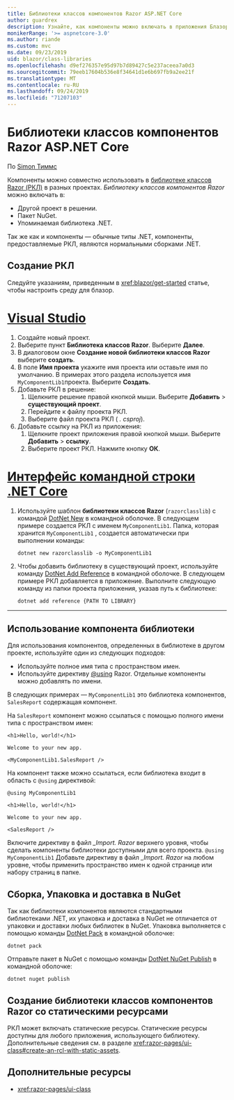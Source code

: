 ```yaml
---
title: Библиотеки классов компонентов Razor ASP.NET Core
author: guardrex
description: Узнайте, как компоненты можно включать в приложения Блазор из библиотеки внешних компонентов.
monikerRange: '>= aspnetcore-3.0'
ms.author: riande
ms.custom: mvc
ms.date: 09/23/2019
uid: blazor/class-libraries
ms.openlocfilehash: d9ef276357e95d97b7d89427c5e237aceea7a0d3
ms.sourcegitcommit: 79eeb17604b536e8f34641d1e6b697fb9a2ee21f
ms.translationtype: MT
ms.contentlocale: ru-RU
ms.lasthandoff: 09/24/2019
ms.locfileid: "71207103"
---
```

# <a name="aspnet-core-razor-components-class-libraries"></a>Библиотеки классов компонентов Razor ASP.NET Core

По [Simon Тиммс](https://github.com/stimms)

Компоненты можно совместно использовать в [библиотеке классов Razor (РКЛ)](xref:razor-pages/ui-class) в разных проектах. *Библиотеку классов компонентов Razor* можно включать в:

* Другой проект в решении.
* Пакет NuGet.
* Упоминаемая библиотека .NET.

Так же как и компоненты — обычные типы .NET, компоненты, предоставляемые РКЛ, являются нормальными сборками .NET.

## <a name="create-an-rcl"></a>Создание РКЛ

Следуйте указаниям, приведенным в <xref:blazor/get-started> статье, чтобы настроить среду для блазор.

# <a name="visual-studiotabvisual-studio"></a>[Visual Studio](#tab/visual-studio)

1. Создайте новый проект.
1. Выберите пункт **Библиотека классов Razor**. Выберите **Далее**.
1. В диалоговом окне **Создание новой библиотеки классов Razor** выберите **создать**.
1. В поле **Имя проекта** укажите имя проекта или оставьте имя по умолчанию. В примерах этого раздела используется имя `MyComponentLib1`проекта. Выберите **Создать**.
1. Добавьте РКЛ в решение:
   1. Щелкните решение правой кнопкой мыши. Выберите **Добавить** > **существующий проект**.
   1. Перейдите к файлу проекта РКЛ.
   1. Выберите файл проекта РКЛ ( *. csproj*).
1. Добавьте ссылку на РКЛ из приложения:
   1. Щелкните проект приложения правой кнопкой мыши. Выберите **Добавить** > **ссылку**.
   1. Выберите проект РКЛ. Нажмите кнопку **ОК**.

# <a name="net-core-clitabnetcore-cli"></a>[Интерфейс командной строки .NET Core](#tab/netcore-cli)

1. Используйте шаблон **библиотеки классов Razor** (`razorclasslib`) с командой [DotNet New](/dotnet/core/tools/dotnet-new) в командной оболочке. В следующем примере создается РКЛ с именем `MyComponentLib1`. Папка, которая хранится `MyComponentLib1` , создается автоматически при выполнении команды:

   ```dotnetcli
   dotnet new razorclasslib -o MyComponentLib1
   ```

1. Чтобы добавить библиотеку в существующий проект, используйте команду [DotNet Add Reference](/dotnet/core/tools/dotnet-add-reference) в командной оболочке. В следующем примере РКЛ добавляется в приложение. Выполните следующую команду из папки проекта приложения, указав путь к библиотеке:

   ```dotnetcli
   dotnet add reference {PATH TO LIBRARY}
   ```

---

## <a name="consume-a-library-component"></a>Использование компонента библиотеки

Для использования компонентов, определенных в библиотеке в другом проекте, используйте один из следующих подходов:

* Используйте полное имя типа с пространством имен.
* Используйте директиву [ \@using](xref:mvc/views/razor#using) Razor. Отдельные компоненты можно добавлять по имени.

В следующих примерах — `MyComponentLib1` это библиотека компонентов, `SalesReport` содержащая компонент.

На `SalesReport` компонент можно ссылаться с помощью полного имени типа с пространством имен:

```cshtml
<h1>Hello, world!</h1>

Welcome to your new app.

<MyComponentLib1.SalesReport />
```

На компонент также можно ссылаться, если библиотека входит в область с `@using` директивой:

```cshtml
@using MyComponentLib1

<h1>Hello, world!</h1>

Welcome to your new app.

<SalesReport />
```

Включите директиву в файл *_Import. Razor* верхнего уровня, чтобы сделать компоненты библиотеки доступными для всего проекта. `@using MyComponentLib1` Добавьте директиву в файл *_Import. Razor* на любом уровне, чтобы применить пространство имен к одной странице или набору страниц в папке.

## <a name="build-pack-and-ship-to-nuget"></a>Сборка, Упаковка и доставка в NuGet

Так как библиотеки компонентов являются стандартными библиотеками .NET, их упаковка и доставка в NuGet не отличается от упаковки и доставки любых библиотек в NuGet. Упаковка выполняется с помощью команды [DotNet Pack](/dotnet/core/tools/dotnet-pack) в командной оболочке:

```dotnetcli
dotnet pack
```

Отправьте пакет в NuGet с помощью команды [DotNet NuGet Publish](/dotnet/core/tools/dotnet-nuget-push) в командной оболочке:

```dotnetcli
dotnet nuget publish
```

## <a name="create-a-razor-components-class-library-with-static-assets"></a>Создание библиотеки классов компонентов Razor со статическими ресурсами

РКЛ может включать статические ресурсы. Статические ресурсы доступны для любого приложения, использующего библиотеку. Дополнительные сведения см. в разделе <xref:razor-pages/ui-class#create-an-rcl-with-static-assets>.

## <a name="additional-resources"></a>Дополнительные ресурсы

* <xref:razor-pages/ui-class>
